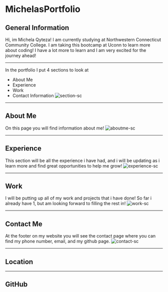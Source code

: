 # MichelasPortfolio

## General Information 
Hi, im Michela Qyteza! I am currently studying at Northwestern Connecticut Community College. 
I am taking this bootcamp at Uconn to learn more about coding! I have a lot more to learn 
and I am very excited for the journey ahead! 

--- 
In the portfolio I put 4 sections to look at 
* About Me
* Experience
* Work
* Contact Information 
![section-sc](https://user-images.githubusercontent.com/79170338/113499341-402b5200-94e3-11eb-8893-96616f4da97e.png)

---
## About Me
On this page you will find information about me! 
![aboutme-sc](https://user-images.githubusercontent.com/79170338/113499288-c5facd80-94e2-11eb-944d-32190fa1d1c3.png)

---
## Experience
This section will be all the experience i have had, and i will be updating as i learn more and find great opportunities to help me grow! 
![experience-sc](https://user-images.githubusercontent.com/79170338/113499327-1d993900-94e3-11eb-8bc2-827f007cf687.png)

---
## Work 
I will be putting up all of my work and projects that i have done! So far i already have 1, but am looking forward to filling the rest in! 
![work-sc](https://user-images.githubusercontent.com/79170338/113499370-8a143800-94e3-11eb-8182-1aae9617a4e2.png)

---
## Contact Me
At the footer on my website you will see the contact page where you can find my phone number, email, and my github page. 
![contact-sc](https://user-images.githubusercontent.com/79170338/113499409-cba4e300-94e3-11eb-9456-bf89895bc185.png)

---
## Location 

---
## GitHub 








